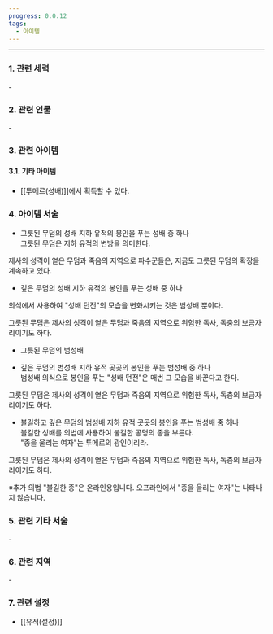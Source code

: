 ```yaml
---
progress: 0.0.12
tags:
  - 아이템
---
```

---
### 1. 관련 세력 
\-
### 2. 관련 인물
\-
### 3. 관련 아이템
#### 3.1. 기타 아이템
- [[투메르(성배)]]에서 획득할 수 있다.

### 4. 아이템 서술
- 그릇된 무덤의 성배
지하 유적의 봉인을 푸는 성배 중 하나  
그릇된 무덤은 지하 유적의 변방을 의미한다.  
  
제사의 성격이 옅은 무덤과 죽음의 지역으로 파수꾼들은, 지금도 그릇된 무덤의 확장을 계속하고 있다.

- 깊은 무덤의 성배
지하 유적의 봉인을 푸는 성배 중 하나

의식에서 사용하여 "성배 던전"의 모습을 변화시키는 것은 범성배 뿐이다.  
  
그릇된 무덤은 제사의 성격이 옅은 무덤과 죽음의 지역으로 위험한 독사, 독충의 보금자리이기도 하다.

- 그릇된 무덤의 범성배

- 깊은 무덤의 범성배
지하 유적 곳곳의 봉인을 푸는 범성배 중 하나  
범성배 의식으로 봉인을 푸는 "성배 던전"은 매번 그 모습을 바꾼다고 한다.  
  
그릇된 무덤은 제사의 성격이 옅은 무덤과 죽음의 지역으로 위험한 독사, 독충의 보금자리이기도 하다.

- 불길하고 깊은 무덤의 범성배
지하 유적 곳곳의 봉인을 푸는 범성배 중 하나  
불길한 성배를 의법에 사용하여 불길한 공명의 종을 부른다.  
"종을 울리는 여자"는 투메르의 광인이리라.  
  
그릇된 무덤은 제사의 성격이 옅은 무덤과 죽음의 지역으로 위험한 독사, 독충의 보금자리이기도 하다.  
  
※추가 의법 "불길한 종"은 온라인용입니다. 오프라인에서 "종을 울리는 여자"는 나타나지 않습니다.

### 5. 관련 기타 서술
\-
### 6. 관련 지역
\-

### 7. 관련 설정
- [[유적(설정)]]